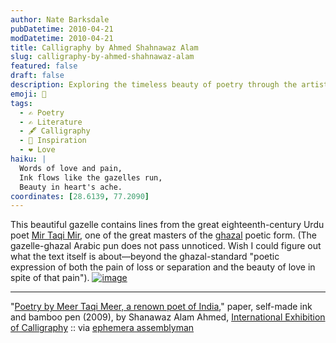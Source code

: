 ```yaml
---
author: Nate Barksdale
pubDatetime: 2010-04-21
modDatetime: 2010-04-21
title: Calligraphy by Ahmed Shahnawaz Alam
slug: calligraphy-by-ahmed-shahnawaz-alam
featured: false
draft: false
description: Exploring the timeless beauty of poetry through the artistry of calligraphy.
emoji: 🎨
tags:
  - ✍️ Poetry
  - ✍️ Literature
  - 🖋️ Calligraphy
  - 🌟 Inspiration
  - ❤️ Love
haiku: |
  Words of love and pain,  
  Ink flows like the gazelles run,  
  Beauty in heart's ache.
coordinates: [28.6139, 77.2090]
---
```


This beautiful gazelle contains lines from the great eighteenth-century Urdu poet [Mir Taqi Mir](http://en.wikipedia.org/wiki/Mir_Taqi_Mir), one of the great masters of the [ghazal](http://en.wikipedia.org/wiki/Ghazal) poetic form. (The gazelle-ghazal Arabic pun does not pass unnoticed. Wish I could figure out what the text itself is about—beyond the ghazal-standard "poetic expression of both the pain of loss or separation and the beauty of love in spite of that pain"). [![image](http://culture-making.com/media/1243863617.jpg)](http://www.calligraphy.mvk.ru/en/?idx=144&sw=p&fotka=1213)

---

"[Poetry by Meer Taqi Meer, a renown poet of India](https://www.google.com/search?q=%22Poetry%20by%20Meer%20Taqi%20Meer%2C%20a%20renown%20poet%20of%20India%22%20calligraphy.mvk.ru)," paper, self-made ink and bamboo pen (2009), by Shanawaz Alam Ahmed, [International Exhibition of Calligraphy](https://www.google.com/search?q=%22International%20Exhibition%20of%20Calligraphy%22%20calligraphy.mvk.ru) :: via [ephemera assemblyman](http://assemblyman-eph.blogspot.com/2010/04/selections-from-intl-exhibition-of.html)
